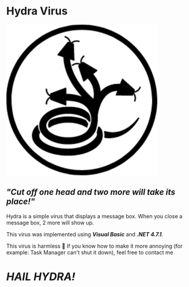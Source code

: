 # Hydra Virus
<img src="https://raw.githubusercontent.com/KonradFuchs/the_hydra/master/hydra.png">

## *"Cut off one head and two more will take its place!"*

Hydra is a simple virus that displays a message box. When you close a message box, 2 more will show up.

This virus was implemented using ***Visual Basic*** and ***.NET 4.7.1***.

This virus is harmless 🙂 If you know how to make it more annoying (for example: Task Manager can't shut it down), feel free to contact me

# *HAIL HYDRA!*
